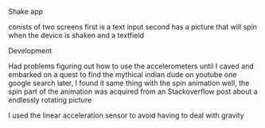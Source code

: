 Shake app

conists of two screens
first is a text input
second has a picture that will spin when the device is shaken and a textfield

Development

Had problems figuring out how to use the accelerometers until I caved and embarked on a quest to find the mythical indian dude on youtube
one google search later, I found it
same thing with the spin animation
well, the spin part of the animation was acquired from an Stackoverflow post about a endlessly rotating picture

I used the linear acceleration sensor to avoid having to deal with gravity 

